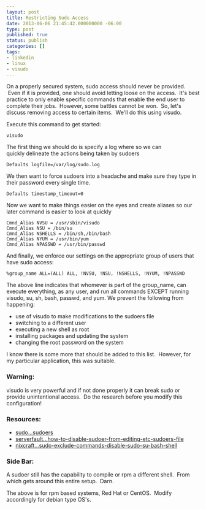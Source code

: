 ```yaml
---
layout: post
title: Restricting Sudo Access
date: 2013-06-06 21:45:42.000000000 -06:00
type: post
published: true
status: publish
categories: []
tags:
- linkedin
- linux
- visudo
---
```

On a properly secured system, sudo access should never be provided.  Even if it is provided, one should avoid letting loose on the access.  It's best practice to only enable specific commands that enable the end user to complete their jobs.  However, some battles cannot be won.  So, let's discuss removing access to certain items.  We'll do this using visudo.

Execute this command to get started:

```
visudo
```

The first thing we should do is specify a log where so we can quickly delineate the actions being taken by sudoers

```
Defaults logfile=/var/log/sudo.log
```

We then want to force sudoers into a headache and make sure they type in their password every single time.

```
Defaults timestamp_timeout=0
```

Now we want to make things easier on the eyes and create aliases so our later command is easier to look at quickly

```
Cmnd_Alias NVSU = /usr/sbin/visudo
Cmnd_Alias NSU = /bin/su
Cmnd_Alias NSHELLS = /bin/sh,/bin/bash
Cmnd_Alias NYUM = /usr/bin/yum
Cmnd_Alias NPASSWD = /usr/bin/passwd
```

And finally, we enforce our settings on the appropriate group of users that have sudo access:

```
%group_name ALL=(ALL) ALL, !NVSU, !NSU, !NSHELLS, !NYUM, !NPASSWD
```

The above line indicates that whomever is part of the group_name, can execute everything, as any user, and run all commands EXCEPT running visudo, su, sh, bash, passwd, and yum. We prevent the following from happening:

* use of visudo to make modifications to the sudoers file
* switching to a different user
* executing a new shell as root
* installing packages and updating the system
* changing the root password on the system

I know there is some more that should be added to this list.  However, for my particular application, this was suitable.

### Warning:
visudo is very powerful and if not done properly it can break sudo or provide unintentional access.  Do the research before you modify this configuration!

### Resources:

* [sudo...sudoers](http://www.sudo.ws/sudoers.man.html)
* [serverfault...how-to-disable-sudoer-from-editing-etc-sudoers-file](http://serverfault.com/questions/308198/how-to-disable-sudoer-from-editing-etc-sudoers-file)
* [nixcraft...sudo-exclude-commands-disable-sudo-su-bash-shell](http://nixcraft.com/networking-firewalls-security/15132-sudo-exclude-commands-disable-sudo-su-bash-shell.html)

### Side Bar:
A sudoer still has the capability to compile or rpm a different shell.  From which gets around this entire setup.  Darn.

The above is for rpm based systems, Red Hat or CentOS.  Modify accordingly for debian type OS's.
